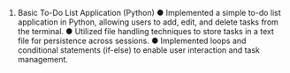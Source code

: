 1.	Basic To-Do List Application (Python)
●	Implemented a simple to-do list application in Python, allowing users to add, edit, and delete tasks from the terminal.
●	Utilized file handling techniques to store tasks in a text file for persistence across sessions.
●	Implemented loops and conditional statements (if-else) to enable user interaction and task management.
